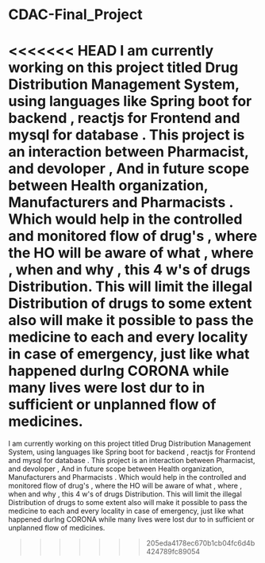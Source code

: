 # CDAC-Final_Project
<<<<<<< HEAD
I am currently working on this project titled Drug Distribution Management System, using languages like Spring boot for backend , reactjs for Frontend and mysql for database . This project is an interaction between Pharmacist, and devoloper , And in future scope between Health organization, Manufacturers and Pharmacists . Which would help in the controlled and monitored flow of drug's , where the HO will be aware of what , where , when and why , this 4 w's of drugs Distribution. This will limit the illegal Distribution of drugs to some extent also will make it possible to pass the medicine to each and every locality in case of emergency, just like what happened durIng CORONA while many lives were lost dur to in sufficient or unplanned flow of medicines.
=======
I am currently working on this project titled Drug Distribution Management System,  using languages like Spring boot for backend , reactjs for Frontend and mysql for database . This project is an interaction  between Pharmacist, and devoloper , And in  future scope between Health organization,  Manufacturers and Pharmacists . Which would help in the controlled and monitored flow of drug's , where the HO will be aware of what , where , when and why , this 4 w's of drugs Distribution. This will limit the illegal Distribution of drugs to some extent also will make it possible to pass the medicine to each and every locality in case of emergency,  just like what happened durIng CORONA while many lives were lost dur to in sufficient or unplanned flow of medicines.
>>>>>>> 205eda4178ec670b1cb04fc6d4b424789fc89054
